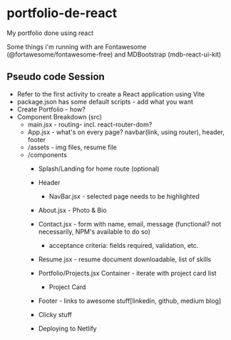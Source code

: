 # portfolio-de-react
My portfolio done using react

Some things i'm running with are
Fontawesome (@fortawesome/fontawesome-free)
and
MDBootstrap (mdb-react-ui-kit)

##  Pseudo code Session

* Refer to the first activity to create a React application using Vite
* package.json has some default scripts - add what you want
* Create Portfolio - how?
* Component Breakdown (src)
  * main.jsx - routing- incl. react-router-dom?
  * App.jsx - what's on every page? navbar(link, using router), header, footer 
  * /assets - img files, resume file
  * /components
    * Splash/Landing for home route (optional)
    * Header
      * NavBar.jsx - selected page needs to be highlighted
    * About.jsx - Photo & Bio
    * Contact.jsx - form with name, email, message (functional? not necessarily, NPM's available to do so)
      * acceptance criteria: fields required, validation, etc.
    * Resume.jsx - resume document downloadable, list of skills
    * Portfolio/Projects.jsx Container - iterate with project card list
      * Project Card 
    * Footer - links to awesome stuff[linkedin, github, medium blog]
    * Clicky stuff

    * Deploying to Netlify
